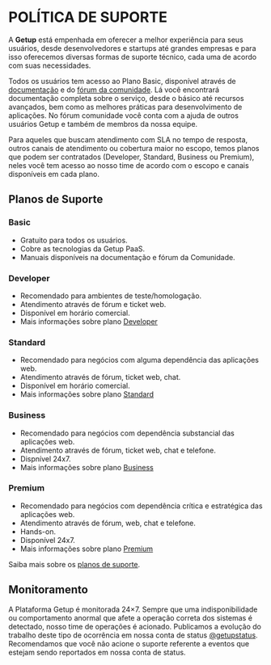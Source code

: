 POLÍTICA DE SUPORTE
===================

A **Getup** está empenhada em oferecer a melhor experiência para seus usuários, desde desenvolvedores e startups até grandes empresas e para isso oferecemos diversas formas de suporte técnico, cada uma de acordo com suas necessidades. 

Todos os usuários tem acesso ao Plano Basic, disponível através de [documentação](https://ajuda.getupcloud.com/) e do [fórum da comunidade](https://ajuda.getupcloud.com/hc/pt-br/community/topics). Lá você encontrará documentação completa sobre o serviço, desde o básico até recursos avançados, bem como as melhores práticas para desenvolvimento de aplicações. No fórum comunidade você conta com a ajuda de outros usuários Getup e também de membros da nossa equipe. 

Para aqueles que buscam atendimento com SLA no tempo de resposta, outros canais de atendimento ou cobertura maior no escopo, temos planos que podem ser contratados (Developer, Standard, Business ou Premium), neles você tem acesso ao nosso time de acordo com o escopo e canais disponíveis em cada plano.

Planos de Suporte
-----------------
### Basic

* Gratuito para todos os usuários. 
* Cobre as tecnologias da Getup PaaS.
* Manuais disponíveis na documentação e fórum da Comunidade.

### Developer

* Recomendado para ambientes de teste/homologação.
* Atendimento através de fórum e ticket web.
* Disponível em horário comercial. 
* Mais informações sobre plano [Developer](https://ajuda.getupcloud.com/hc/pt-br/articles/218974087)

### Standard

* Recomendado para negócios com alguma dependência das aplicações web. 
* Atendimento através de fórum, ticket web, chat. 
* Disponível em horário comercial.
* Mais informações sobre plano [Standard](https://ajuda.getupcloud.com/hc/pt-br/articles/218974107)

### Business

* Recomendado para negócios com dependência substancial das aplicações web. 
* Atendimento através de fórum, ticket web, chat e telefone.
* Dispnível 24x7.
* Mais informações sobre plano [Business](https://ajuda.getupcloud.com/hc/pt-br/articles/218470808)

### Premium

* Recomendado para negócios com dependência crítica e estratégica das aplicações web. 
* Atendimento através de fórum, web, chat e telefone.
* Hands-on.
* Disponível 24x7.
* Mais informações sobre plano [Premium](https://ajuda.getupcloud.com/hc/pt-br/articles/218470818)

Saiba mais sobre os [planos de suporte](https://ajuda.getupcloud.com/hc/pt-br/articles/218461568).

Monitoramento
--------------
A Plataforma Getup é monitorada 24×7. Sempre que uma indisponibilidade ou comportamento anormal que afete a operação correta dos sistemas é detectado, nosso time de operações é acionado. Publicamos a evolução do trabalho deste tipo de ocorrência em nossa conta de status [@getupstatus](https://twitter.com/getupstatus). 
Recomendamos que você não acione o suporte referente a eventos que estejam sendo reportados em nossa conta de status.

